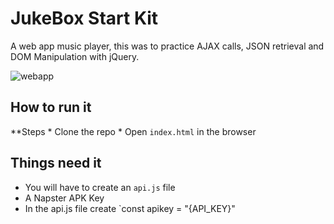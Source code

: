 # JukeBox Start Kit 
A web app music player, this was to practice AJAX calls, JSON retrieval and DOM Manipulation with jQuery.

![webapp](https://user-images.githubusercontent.com/36493537/44617009-3d472b80-a829-11e8-9faa-9a84d461707e.png)
 

## How to run it 
   **Steps
    * Clone the repo
    * Open `index.html` in the browser
  
## Things need it 
  * You will have to create an `api.js` file
  * A Napster APK Key 
  * In the api.js file create `const apikey = "{API_KEY}"
